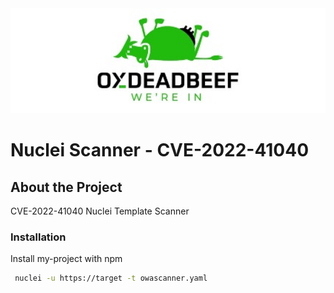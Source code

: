 <div align="left">

  <img src="assets/deadbeef.jpg" alt="0xdeadbeef" width="800" height="auto" />
  <h1>Nuclei Scanner - CVE-2022-41040</h1>

<!-- About the Project -->
## About the Project

CVE-2022-41040 Nuclei Template Scanner
<!-- Installation -->
### Installation

Install my-project with npm

```bash
 nuclei -u https://target -t owascanner.yaml
```
